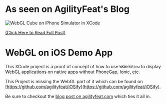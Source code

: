 # As seen on AgilityFeat's Blog

![WebGL Cube on iPhone Simulator in XCode](http://blog.agilityfeat.com/wp-content/uploads/2015/08/WebGL_cube_on_iOS_optimized.gif)

[(Click Here to Read Full Post)](http://www.agilityfeat.com/blog/2015/06/using-webgl-in-ios-without-phonegap-or-ionic)

# WebGL on iOS Demo App

This XCode project is a proof of concept of how to use `WKWebView` to display WebGL applications on native apps without PhoneGap, Ionic, etc.

This Project is missing the WebGL part of it which can be found on [https://github.com/agilityfeat/iOSify](https://github.com/agilityfeat/iOSify).

Be sure to checkout the [blog post on agilityfeat.com](http://www.agilityfeat.com/blog/2015/06/using-webgl-in-ios-without-phonegap-or-ionic) which ties it all in.
